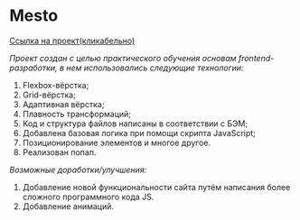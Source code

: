 # **Mesto**

[Ссылка на проект(кликабельно)](https://guzzlerx.github.io/mesto/ "I'm Github pages")

*Проект создан с целью практического обучения основам frontend-разработки, в нем использовались следующие технологии:*
1. Flexbox-вёрстка;
2. Grid-вёрстка;
3. Адаптивная вёрстка;
4. Плавность трансформаций;
5. Код и структура файлов написаны в соответствии с БЭМ;
6. Добавлена базовая логика при помощи скрипта JavaScript;
7. Позиционирование элементов и многое другое.
8. Реализован попап.

*Возможные доработки/улучшения:*
1. Добавление новой функциональности сайта путём написания более сложного программного кода JS.
2. Добавление анимаций.
